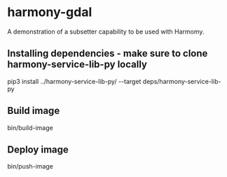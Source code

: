 # harmony-gdal

A demonstration of a subsetter capability to be used with Harmomy.

## Installing dependencies - make sure to clone harmony-service-lib-py locally
pip3 install ../harmony-service-lib-py/ --target deps/harmony-service-lib-py

## Build image
bin/build-image

## Deploy image
bin/push-image
